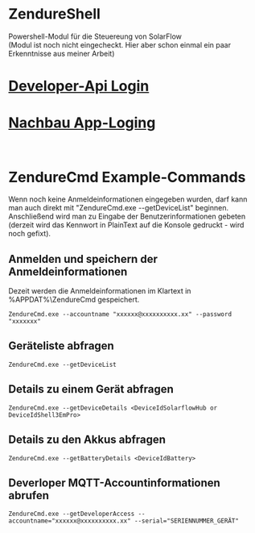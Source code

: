 # ZendureShell
 Powershell-Modul für die Steuereung von SolarFlow <br />
 (Modul ist noch nicht eingecheckt. Hier aber schon einmal ein paar Erkenntnisse aus meiner Arbeit)

# [Developer-Api Login](PowershellTools/GetDeveloper.ps1) <br />
# [Nachbau App-Loging](PowershellTools/ZendureApp_LoginAndGetData.ps1) <br /><br />


# ZendureCmd Example-Commands
Wenn noch keine Anmeldeinformationen eingegeben wurden, darf kann man auch direkt mit "ZendureCmd.exe --getDeviceList" beginnen. Anschließend wird man zu Eingabe der Benutzerinformationen gebeten (derzeit wird das Kennwort in PlainText auf die Konsole gedruckt - wird noch gefixt).
## Anmelden und speichern der Anmeldeinformationen
Dezeit werden die Anmeldeinformationen im Klartext in %APPDAT%\ZendureCmd gespeichert.
<br />
```console
ZendureCmd.exe --accountname "xxxxxx@xxxxxxxxxx.xx" --password "xxxxxxx"
```
## Geräteliste abfragen
```console
ZendureCmd.exe --getDeviceList
```
## Details zu einem Gerät abfragen
```console
ZendureCmd.exe --getDeviceDetails <DeviceIdSolarflowHub or DeviceIdShell3EmPro>
```
## Details zu den Akkus abfragen
```console
ZendureCmd.exe --getBatteryDetails <DeviceIdBattery>
```
## Deverloper MQTT-Accountinformationen abrufen
```console
ZendureCmd.exe --getDeveloperAccess --accountname="xxxxxx@xxxxxxxxxx.xx" --serial="SERIENNUMMER_GERÄT"
```
